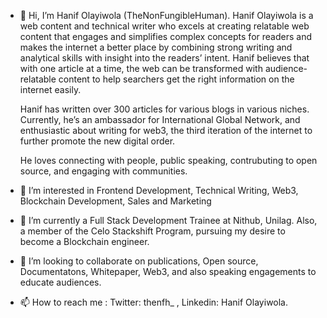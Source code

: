- 👋 Hi, I’m Hanif Olayiwola (TheNonFungibleHuman). Hanif Olayiwola is a web content and technical writer who excels at creating relatable web content that engages and simplifies complex concepts for readers and makes the internet a better place by combining strong writing and analytical skills with insight into the readers’ intent. Hanif believes that with one article at a time, the web can be transformed with audience-relatable content to help searchers get the right information on the internet easily.

   Hanif has written over 300 articles for various blogs in various niches. Currently, he’s an ambassador for International Global Network, and enthusiastic about writing for web3, the third iteration of the internet to further promote the new digital order.

   He loves connecting with people, public speaking, contrubuting to open source, and engaging with communities.

- 👀 I’m interested in Frontend Development, Technical Writing, Web3, Blockchain Development, Sales and Marketing
- 🌱 I’m currently a Full Stack Development Trainee at Nithub, Unilag. Also, a member of the Celo Stackshift Program, pursuing my desire to become a Blockchain engineer.
- 💞️ I’m looking to collaborate on publications, Open source, Documentatons, Whitepaper, Web3, and also speaking engagements to educate audiences.
- 📫 How to reach me : Twitter: thenfh_ , Linkedin: Hanif Olayiwola.

<!---
TheNonFungibleHuman/TheNonFungibleHuman is a ✨ special ✨ repository because its `README.md` (this file) appears on your GitHub profile.
You can click the Preview link to take a look at your changes.
--->

